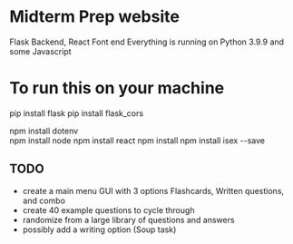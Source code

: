 # Midterm Prep website
Flask Backend, React Font end
Everything is running on Python 3.9.9 and some Javascript 

# To run this on your machine 
pip install flask 
pip install flask_cors 

npm install dotenv  
npm install node 
npm install react 
npm install 
npm install isex --save

## TODO 
- create a main menu GUI with 3 options Flashcards, Written questions, and combo
- create 40 example questions to cycle through
- randomize from a large library of questions and answers
- possibly add a writing option (Soup task)
